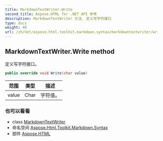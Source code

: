 ```yaml
---
title: MarkdownTextWriter.Write
second_title: Aspose.HTML for .NET API 参考
description: MarkdownTextWriter 方法. 定义写字符接口
type: docs
weight: 40
url: /zh/net/aspose.html.toolkit.markdown.syntax/markdowntextwriter/write/
---
```

## MarkdownTextWriter.Write method

定义写字符接口。

```csharp
public override void Write(char value)
```

| 范围 | 类型 | 描述 |
| --- | --- | --- |
| value | Char | 字符值。 |

### 也可以看看

* class [MarkdownTextWriter](../)
* 命名空间 [Aspose.Html.Toolkit.Markdown.Syntax](../../markdowntextwriter/)
* 部件 [Aspose.HTML](../../../)


